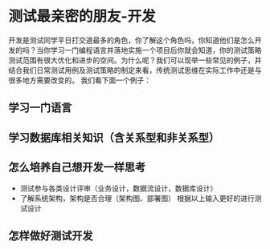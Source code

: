 # 测试最亲密的朋友-开发
开发是测试同学平日打交道最多的角色，你了解这个角色吗，你知道他们是怎么开发的吗？当你学习一门编程语言并落地实施一个项目后你就会知道，你的测试策略测试范围有很大优化和进步的空间。为什么呢？我们可以现举一些常见的例子，并结合我们日常测试用例及测试策略的制定来看，传统测试思维在实际工作中还是与很多地方需要改变的。
我们看下面一个例子：


## 学习一门语言

## 学习数据库相关知识（含关系型和非关系型）

##
## 怎么培养自己想开发一样思考
* 测试参与各类设计评审（业务设计，数据流设计，数据库设计）
* 了解系统架构，架构是否合理（架构图、部署图）
根据以上输入更好的进行测试设计


## 怎样做好测试开发

